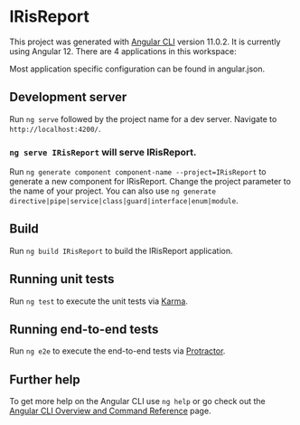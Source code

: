 # IRisReport

This project was generated with [Angular CLI](https://github.com/angular/angular-cli) version 11.0.2. It is currently using Angular 12. There are 4 applications in this workspace:


Most application specific configuration can be found in angular.json.

## Development server

Run `ng serve` followed by the project name for a dev server. Navigate to `http://localhost:4200/`. 

### `ng serve IRisReport` will serve IRisReport.


Run `ng generate component component-name --project=IRisReport` to generate a new component for IRisReport. Change the project parameter to the name of your project. You can also use `ng generate directive|pipe|service|class|guard|interface|enum|module`.

## Build

Run `ng build IRisReport` to build the IRisReport application. 
## Running unit tests

Run `ng test` to execute the unit tests via [Karma](https://karma-runner.github.io).

## Running end-to-end tests

Run `ng e2e` to execute the end-to-end tests via [Protractor](http://www.protractortest.org/).

## Further help

To get more help on the Angular CLI use `ng help` or go check out the [Angular CLI Overview and Command Reference](https://angular.io/cli) page.
